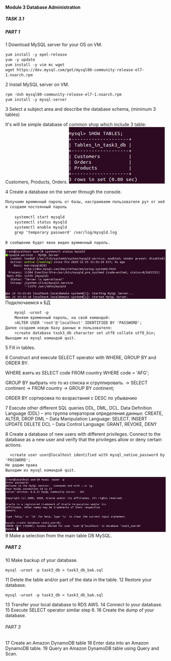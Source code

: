 #### Module 3 Database Administration

##### TASK 3.1
##### PART 1

1 Download MySQL server for your OS on VM.

	yum install -y epel-release 
	yum -y update
	yum install -y vim mc wget
	wget https://dev.mysql.com/get/mysql80-community-release-el7-1.noarch.rpm

2 Install MySQL server on VM.

	rpm -Uvh mysql80-community-release-el7-1.noarch.rpm
	yum install -y mysql-server
	
3 Select a subject area and describe the database schema, (minimum 3 tables)

It's will be simple database of common shop which include 3 table: Customers, Products, Orders.
![ ](./images/task3_09.jpg  "schema.img")

4 Create a database on the server through the console. 

	Получаем временный пароль от базы, настраиваем пользователя рут от неё и создаем постоянный пароль
	
	    systemctl start mysqld
	    systemctl status mysqld
	    systemctl enable mysqld
	    grep 'temporary password' /var/log/mysqld.log
	
	В сообщении будет явно виден временный пароль.
![ ](./images/task3_01.jpg  "first img")
 Подключаемся к БД
	

	
	    mysql -uroot -p
		Меняем временный пароль, на свой командой:
	    >ALTER USER 'root'@'localhost' IDENTIFIED BY 'PASSWORD';
	Далее создаем новую базу данных и пользователя:
	    >create database task3_db character set utf8 collate utf8_bin;
	Выходим из mysql командой quit.
	


5 Fill in tables.

6 Construct and execute SELECT operator with WHERE, GROUP BY and ORDER BY.

WHERE взять из 
SELECT  code FROM country WHERE code = 'AFG';

GROUP BY   выбрать что то из списка и сгруппировать.
    -> SELECT continent 
    -> FROM country
    -> GROUP BY continent;

ORDER BY сортировка по возрастания  c DESC по убыванию 

7 Execute other different SQL queries DDL, DML, DCL.
Data Definition Language (DDL) – это группа операторов определения данных: CREATE, ALTER, DROP
DML – Data Manipulation Language:  SELECT, INSERT UPDATE DELETE
DCL – Data Control Language: GRANT, REVOKE, DENY

8 Create a database of new users with different privileges. Connect to the database as a new user and verify that the privileges allow or deny certain actions.

	  >create user user@localhost identified with mysql_native_password by 'PASSWORD';
	Не дадим права
	Выходим из mysql командой quit.

![ ](./images/task3_08.jpg  "some.img")
9 Make a selection from the main table DB MySQL.

##### PART 2
10 Make backup of your database.

    mysql -uroot -p task3_db > task3_db_bak.sql
    
11 Delete the table and/or part of the data in the table.
12 Restore your database.

    mysql -uroot -p task3_db < task3_db_bak.sql

13 Transfer your local database to RDS AWS.
14 Connect to your database.
15 Execute SELECT operator similar step 6.
16 Create the dump of your database.

###### PART 3
17 Create an Amazon DynamoDB table
18 Enter data into an Amazon DynamoDB table.
19 Query an Amazon DynamoDB table using Query and Scan.

